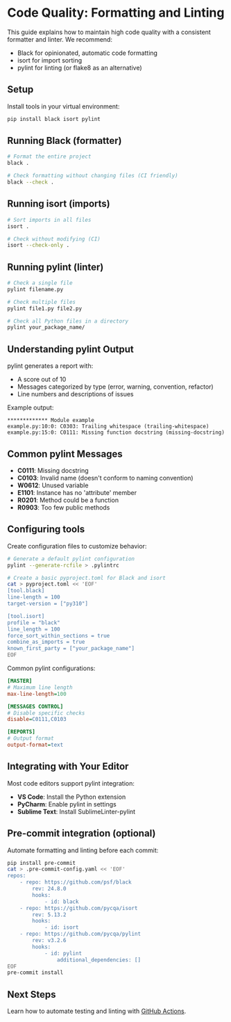 # Code Quality: Formatting and Linting

This guide explains how to maintain high code quality with a consistent formatter and linter. We recommend:
- Black for opinionated, automatic code formatting
- isort for import sorting
- pylint for linting (or flake8 as an alternative)

## Setup

Install tools in your virtual environment:

```bash
pip install black isort pylint
```

## Running Black (formatter)

```bash
# Format the entire project
black .

# Check formatting without changing files (CI friendly)
black --check .
```

## Running isort (imports)

```bash
# Sort imports in all files
isort .

# Check without modifying (CI)
isort --check-only .
```

## Running pylint (linter)

```bash
# Check a single file
pylint filename.py

# Check multiple files
pylint file1.py file2.py

# Check all Python files in a directory
pylint your_package_name/
```

## Understanding pylint Output

pylint generates a report with:
- A score out of 10
- Messages categorized by type (error, warning, convention, refactor)
- Line numbers and descriptions of issues

Example output:
```
************* Module example
example.py:10:0: C0303: Trailing whitespace (trailing-whitespace)
example.py:15:0: C0111: Missing function docstring (missing-docstring)
```

## Common pylint Messages

- **C0111**: Missing docstring
- **C0103**: Invalid name (doesn't conform to naming convention)
- **W0612**: Unused variable
- **E1101**: Instance has no 'attribute' member
- **R0201**: Method could be a function
- **R0903**: Too few public methods

## Configuring tools

Create configuration files to customize behavior:

```bash
# Generate a default pylint configuration
pylint --generate-rcfile > .pylintrc

# Create a basic pyproject.toml for Black and isort
cat > pyproject.toml << 'EOF'
[tool.black]
line-length = 100
target-version = ["py310"]

[tool.isort]
profile = "black"
line_length = 100
force_sort_within_sections = true
combine_as_imports = true
known_first_party = ["your_package_name"]
EOF
```

Common pylint configurations:
```ini
[MASTER]
# Maximum line length
max-line-length=100

[MESSAGES CONTROL]
# Disable specific checks
disable=C0111,C0103

[REPORTS]
# Output format
output-format=text
```

## Integrating with Your Editor

Most code editors support pylint integration:

- **VS Code**: Install the Python extension
- **PyCharm**: Enable pylint in settings
- **Sublime Text**: Install SublimeLinter-pylint

## Pre-commit integration (optional)

Automate formatting and linting before each commit:

```bash
pip install pre-commit
cat > .pre-commit-config.yaml << 'EOF'
repos:
	- repo: https://github.com/psf/black
		rev: 24.8.0
		hooks:
			- id: black
	- repo: https://github.com/pycqa/isort
		rev: 5.13.2
		hooks:
			- id: isort
	- repo: https://github.com/pycqa/pylint
		rev: v3.2.6
		hooks:
			- id: pylint
				additional_dependencies: []
EOF
pre-commit install
```

## Next Steps

Learn how to automate testing and linting with [GitHub Actions](05-github-actions.md).
